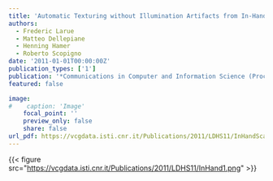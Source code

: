 ```yaml
---
title: 'Automatic Texturing without Illumination Artifacts from In-Hand Scanning Data Flow'
authors:
  - Frederic Larue
  - Matteo Dellepiane
  - Henning Hamer
  - Roberto Scopigno
date: '2011-01-01T00:00:00Z'
publication_types: ['1']
publication: '*Communications in Computer and Information Science (Proceedings of MM4CH Conference)*'
featured: false

image:
#    caption: 'Image'
    focal_point: ''
    preview_only: false
    share: false
url_pdf: https://vcgdata.isti.cnr.it/Publications/2011/LDHS11/InHandScanning.pdf
---
```

{{< figure src="https://vcgdata.isti.cnr.it/Publications/2011/LDHS11/InHand1.png" >}}
